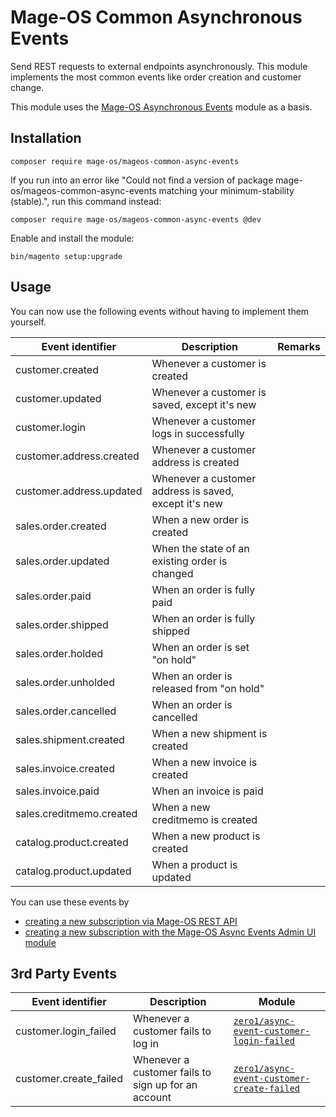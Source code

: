 # Mage-OS Common Asynchronous Events

Send REST requests to external endpoints asynchronously. This module implements the most common events like order creation and customer change.

This module uses the [Mage-OS Asynchronous Events](https://github.com/mage-os/mageos-async-events/) module as a basis.

## Installation

```
composer require mage-os/mageos-common-async-events
```

If you run into an error like "Could not find a version of package mage-os/mageos-common-async-events matching your minimum-stability (stable).", run this command instead:
```
composer require mage-os/mageos-common-async-events @dev
```

Enable and install the module:
```
bin/magento setup:upgrade
```

## Usage

You can now use the following events without having to implement them yourself.

| Event identifier         | Description                                           |Remarks                  |
|--------------------------|-------------------------------------------------------|-------------------------|
| customer.created         | Whenever a customer is created                        |                  |
| customer.updated         | Whenever a customer is saved, except it's new         |                  |
| customer.login           | Whenever a customer logs in successfully              | |
| customer.address.created | Whenever a customer address is created                |                  |
| customer.address.updated | Whenever a customer address is saved, except it's new |                  |
| sales.order.created      | When a new order is created                           |                  |
| sales.order.updated      | When the state of an existing order is changed        ||
| sales.order.paid         | When an order is fully paid                           ||
| sales.order.shipped      | When an order is fully shipped                        ||
| sales.order.holded       | When an order is set "on hold"                        ||
| sales.order.unholded     | When an order is released from "on hold"              ||
| sales.order.cancelled    | When an order is cancelled                            ||
| sales.shipment.created   | When a new shipment is created                        |                |
| sales.invoice.created    | When a new invoice is created                         |                 |
| sales.invoice.paid       | When an invoice is paid                               |                 |
| sales.creditmemo.created | When a new creditmemo is created                      |              |
| catalog.product.created  | When a new product is created                         |              |
| catalog.product.updated  | When a product is updated                             |              |

You can use these events by

* [creating a new subscription via Mage-OS REST API](https://github.com/mage-os/mageos-async-events/#create-subscription)
* [creating a new subscription with the Mage-OS Async Events Admin UI module](https://github.com/mage-os/mageos-async-events-admin-ui)


## 3rd Party Events

| Event identifier | Description | Module                                                                                                                           |
|-|-|----------------------------------------------------------------------------------------------------------------------------------|
| customer.login_failed | Whenever a customer fails to log in | [`zero1/async-event-customer-login-failed`](https://github.com/zero1limited/magento2-module-async-event-customer-login-failed)   |
| customer.create_failed | Whenever a customer fails to sign up for an account | [`zero1/async-event-customer-create-failed`](https://github.com/zero1limited/magento2-module-async-event-customer-create-failed) |
